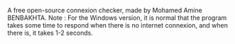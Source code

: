 A free open-source connexion checker, made by Mohamed Amine BENBAKHTA. Note : For the Windows version, it is normal that the program takes some time to respond when there is no internet connexion, and when there is, it takes 1-2 seconds.